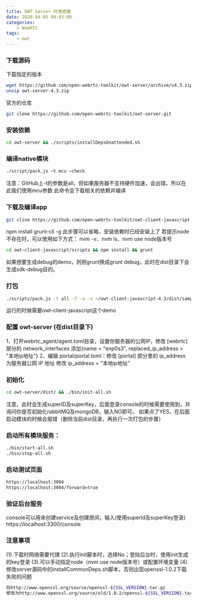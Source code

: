 ```yaml
---
title: OWT Server 环境搭建
date: 2020-04-05 09:03:00
categories:
	- WebRTC
tags:
	- owt
---
```


### 下载源码
下载指定的版本
``` sh
wget https://github.com/open-webrtc-toolkit/owt-server/archive/v4.3.zip -O owt-server-4.3.zip
unzip owt-server-4.3.zip
```
官方的仓库
``` sh
git clone https://github.com/open-webrtc-toolkit/owt-server.git
```
<!--more-->
### 安装依赖
``` sh
cd owt-server && ./scripts/installDepsUnattended.sh
```
### 编译native模块
``` sh
./script/pack.js –t mcu –check
```
注意：GitHub上-t的参数是all，但如果服务器不支持硬件加速，会出错，所以在此我们使用mcu参数
此命令会下载相关的依赖并编译
### 下载及编译app
``` sh
git cline https://github.com/open-webrtc-toolkit/owt-client-javascript.git
```
npm install grunt-cli -g 此步骤可以省略，安装依赖时已经安装上了
若提示node不存在时，可以使用如下方式：
nvm -v、nvm ls、nvm use node版本号
``` sh
cd owt-client-javascript/scripts && npm install && grunt
```
如果想要生成debug的demo，则把grunt换成grunt debug，此时在dist目录下会生成sdk-debug目的。
### 打包
``` sh
./scripts/pack.js -t all -f -a -s ~/owt-client-javascript-4.3/dist/samples/conference
```
运行的时候需要owt-client-javascript这个demo
### 配置 owt-server (在dist目录下)
1、打开webrtc_agent/agent.toml目录，设置你服务器的公网IP，修改 [webrtc] 部分的 network_interfaces
添加{name = "enp0s3", replaced_ip_address = "本地ip地址"}
2、编辑 portal/portal.toml：修改 [portal] 部分里的 ip_address 为服务器公网 IP 地址
修改 ip_address = "本地ip地址"
### 初始化
``` sh
cd owt-server/dist/ && ./bin/init-all.sh
```
注意，此时会生成superID及superKey，后面登录console的时候需要使用到，并询问你是否初始化rabbitMQ及mongoDB，输入NO即可。
如果点了YES，在后面启动模块的时候会报错（删除当前dist目录，再执行一次打包的步骤）
### 启动所有模块服务：
``` sh
./bin/start-all.sh
./bin/stop-all.sh
```
### 启动测试页面
``` txt
https://localhost:3004
https://localhost:3004/forward=true
```
### 验证后台服务
console可以用来创建service及创建房间，输入(使用superId及superKey登录) https://localhost:3300/console
### 注意事项
(1).下载时网络需要代理
(2).执行init脚本时，选择No；登陆后台时，使用init生成的key登录
(3).可以手动指定node（nvm use node版本号）或配置环境变量
(4).修改server源码中的installCommonDeps.sh脚本，否则出现openssl-1.0.2下载失败的问题
``` sh
将http://www.openssl.org/source/openssl-${SSL_VERSION}.tar.gz
修改为http://www.openssl.org/source/old/1.0.2/openssl-${SSL_VERSION}.tar.gz可正常下载
```